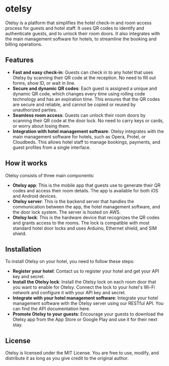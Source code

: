 # otelsy

Otelsy is a platform that simplifies the hotel check-in and room access process for guests and hotel staff. It uses QR codes to identify and authenticate guests, and to unlock their room doors. It also integrates with the main management software for hotels, to streamline the booking and billing operations.

## Features

- **Fast and easy check-in**: Guests can check in to any hotel that uses Otelsy by scanning their QR code at the reception. No need to fill out forms, show ID, or wait in line.
- **Secure and dynamic QR codes**: Each guest is assigned a unique and dynamic QR code, which changes every time using rolling code technology and has an expiration time. This ensures that the QR codes are secure and reliable, and cannot be copied or reused by unauthorized parties.
- **Seamless room access**: Guests can unlock their room doors by scanning their QR code at the door lock. No need to carry keys or cards, or worry about losing them.
- **Integration with hotel management software**: Otelsy integrates with the main management software for hotels, such as Opera, Protel, or Cloudbeds. This allows hotel staff to manage bookings, payments, and guest profiles from a single interface.

## How it works

Otelsy consists of three main components:

- **Otelsy app**: This is the mobile app that guests use to generate their QR codes and access their room details. The app is available for both iOS and Android devices.
- **Otelsy server**: This is the backend server that handles the communication between the app, the hotel management software, and the door lock system. The server is hosted on AWS.
- **Otelsy lock**: This is the hardware device that recognizes the QR codes and grants access to the rooms. The lock is compatible with most standard hotel door locks and uses Arduino, Ethernet shield, and SIM shield.

## Installation

To install Otelsy on your hotel, you need to follow these steps:

- **Register your hotel**: Contact us to register your hotel and get your API key and secret.
- **Install the Otelsy lock**: Install the Otelsy lock on each room door that you want to enable for Otelsy. Connect the lock to your hotel's Wi-Fi network and configure it with your API key and secret.
- **Integrate with your hotel management software**: Integrate your hotel management software with the Otelsy server using our RESTful API. You can find the API documentation here.
- **Promote Otelsy to your guests**: Encourage your guests to download the Otelsy app from the App Store or Google Play and use it for their next stay.

## License

Otelsy is licensed under the MIT License. You are free to use, modify, and distribute it as long as you give credit to the original author.